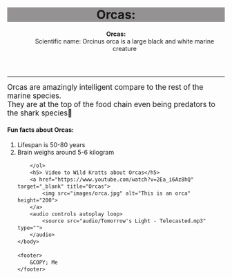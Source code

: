 <!DOCTYPE html>
<html>
    <head>
        <title>
           Orca Web
        </title>
        <link rel="icon" href="image/orca.jpg">
    </head>
    <header>
        <h1>
            <div style="background-color: rgb(148, 146, 146);">Orcas:</div>
        </h1>
        <dl>
            <dt><b>Orcas: </b></dt>
            <dd>Scientific name: Orcinus orca is a large black and white marine creature</dd>
        </dl>
    </header>
    <hr>
    <body>
        <p>
           <big>Orcas are amazingly intelligent compare to the rest of the marine species. <br>
           They are at the top of the food chain even being predators to the shark species🦈 </big>
        </p>
        <h4>
            Fun facts about Orcas:
        </h4>
        <ol>
        <li>Lifespan is 50-80 years</li>
        <li>Brain weighs around 5-6 kilogram</li> 

        </ol>
        <h5> Video to Wild Kratts about Orcas</h5>
        <a href="https://www.youtube.com/watch?v=2Ea_i6Az8hQ" target="_blank" title="Orcas">
            <img src="images/orca.jpg" alt="This is an orca" height="200">
        </a>
        <audio controls autoplay loop> 
            <source src="audio/Tomorrow's Light - Telecasted.mp3" type="">
        </audio>
    </body>
   
    <footer>
        &COPY; Me
    </footer>


